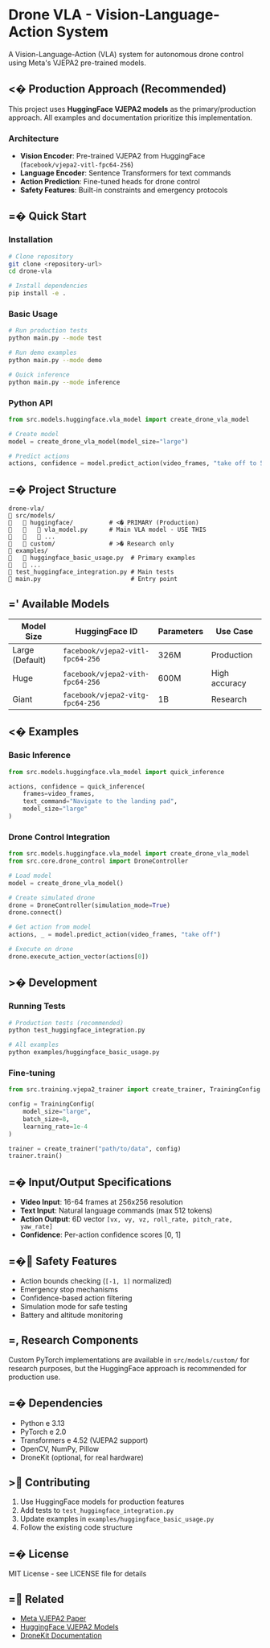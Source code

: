 # Drone VLA - Vision-Language-Action System

A Vision-Language-Action (VLA) system for autonomous drone control using Meta's VJEPA2 pre-trained models.

## <� **Production Approach (Recommended)**

This project uses **HuggingFace VJEPA2 models** as the primary/production approach. All examples and documentation prioritize this implementation.

### Architecture
- **Vision Encoder**: Pre-trained VJEPA2 from HuggingFace (`facebook/vjepa2-vitl-fpc64-256`)
- **Language Encoder**: Sentence Transformers for text commands
- **Action Prediction**: Fine-tuned heads for drone control
- **Safety Features**: Built-in constraints and emergency protocols

## =� Quick Start

### Installation
```bash
# Clone repository
git clone <repository-url>
cd drone-vla

# Install dependencies
pip install -e .
```

### Basic Usage
```bash
# Run production tests
python main.py --mode test

# Run demo examples
python main.py --mode demo

# Quick inference
python main.py --mode inference
```

### Python API
```python
from src.models.huggingface.vla_model import create_drone_vla_model

# Create model
model = create_drone_vla_model(model_size="large")

# Predict actions
actions, confidence = model.predict_action(video_frames, "take off to 5 meters")
```

## =� Project Structure

```
drone-vla/
   src/models/
      huggingface/          # <� PRIMARY (Production)
         vla_model.py      # Main VLA model - USE THIS
         ...
      custom/               # >� Research only
   examples/
      huggingface_basic_usage.py  # Primary examples
      ...
   test_huggingface_integration.py # Main tests
   main.py                         # Entry point
```

## =' Available Models

| Model Size | HuggingFace ID | Parameters | Use Case |
|------------|----------------|------------|----------|
| Large (Default) | `facebook/vjepa2-vitl-fpc64-256` | 326M | Production |
| Huge | `facebook/vjepa2-vith-fpc64-256` | 600M | High accuracy |
| Giant | `facebook/vjepa2-vitg-fpc64-256` | 1B | Research |

## <� Examples

### Basic Inference
```python
from src.models.huggingface.vla_model import quick_inference

actions, confidence = quick_inference(
    frames=video_frames,
    text_command="Navigate to the landing pad",
    model_size="large"
)
```

### Drone Control Integration
```python
from src.models.huggingface.vla_model import create_drone_vla_model
from src.core.drone_control import DroneController

# Load model
model = create_drone_vla_model()

# Create simulated drone
drone = DroneController(simulation_mode=True)
drone.connect()

# Get action from model
actions, _ = model.predict_action(video_frames, "take off")

# Execute on drone
drone.execute_action_vector(actions[0])
```

## >� Development

### Running Tests
```bash
# Production tests (recommended)
python test_huggingface_integration.py

# All examples
python examples/huggingface_basic_usage.py
```

### Fine-tuning
```python
from src.training.vjepa2_trainer import create_trainer, TrainingConfig

config = TrainingConfig(
    model_size="large",
    batch_size=8,
    learning_rate=1e-4
)

trainer = create_trainer("path/to/data", config)
trainer.train()
```

## =� Input/Output Specifications

- **Video Input**: 16-64 frames at 256x256 resolution
- **Text Input**: Natural language commands (max 512 tokens)
- **Action Output**: 6D vector `[vx, vy, vz, roll_rate, pitch_rate, yaw_rate]`
- **Confidence**: Per-action confidence scores [0, 1]

## =� Safety Features

- Action bounds checking (`[-1, 1]` normalized)
- Emergency stop mechanisms
- Confidence-based action filtering
- Simulation mode for safe testing
- Battery and altitude monitoring

## =, Research Components

Custom PyTorch implementations are available in `src/models/custom/` for research purposes, but the HuggingFace approach is recommended for production use.

## =� Dependencies

- Python e 3.13
- PyTorch e 2.0
- Transformers e 4.52 (VJEPA2 support)
- OpenCV, NumPy, Pillow
- DroneKit (optional, for real hardware)

## > Contributing

1. Use HuggingFace models for production features
2. Add tests to `test_huggingface_integration.py`
3. Update examples in `examples/huggingface_basic_usage.py`
4. Follow the existing code structure

## =� License

MIT License - see LICENSE file for details

## = Related

- [Meta VJEPA2 Paper](https://ai.meta.com/research/publications/v-jepa-2/)
- [HuggingFace VJEPA2 Models](https://huggingface.co/facebook/vjepa2-vitl-fpc64-256)
- [DroneKit Documentation](https://dronekit-python.readthedocs.io/)
